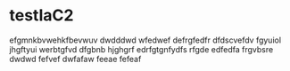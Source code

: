 # testIaC2
efgmnkbvwehkfbevwuv
dwdddwd
wfedwef
defrgfedfr
dfdscvefdv
fgyuiol
jhgftyui
werbtgfvd
dfgbnb
hjghgrf
edrfgtgnfydfs
rfgde
edfedfa
frgvbsre
dwdwd
fefvef
dwfafaw
feeae
fefeaf
